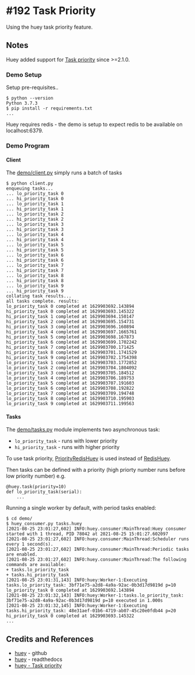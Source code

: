 # #192 Task Priority

Using the huey task priority feature.

## Notes

Huey added support for [Task priority](https://huey.readthedocs.io/en/latest/guide.html#task-priority)
since >=2.1.0.

### Demo Setup

Setup pre-requisites..

```
$ python --version
Python 3.7.3
$ pip install -r requirements.txt
...
```

Huey requires redis - the demo is setup to expect redis to be available on localhost:6379.

### Demo Program

#### Client

The [demo/client.py](./demo/client.py) simply runs a batch of tasks


```
$ python client.py
enqueuing tasks...
... lo_priority_task 0
... hi_priority_task 0
... lo_priority_task 1
... hi_priority_task 1
... lo_priority_task 2
... hi_priority_task 2
... lo_priority_task 3
... hi_priority_task 3
... lo_priority_task 4
... hi_priority_task 4
... lo_priority_task 5
... hi_priority_task 5
... lo_priority_task 6
... hi_priority_task 6
... lo_priority_task 7
... hi_priority_task 7
... lo_priority_task 8
... hi_priority_task 8
... lo_priority_task 9
... hi_priority_task 9
collating task results...
all tasks complete. results:
lo_priority_task 0 completed at 1629903692.143894
hi_priority_task 0 completed at 1629903693.145322
hi_priority_task 1 completed at 1629903694.150147
hi_priority_task 2 completed at 1629903695.154731
hi_priority_task 3 completed at 1629903696.160894
hi_priority_task 4 completed at 1629903697.1665761
hi_priority_task 5 completed at 1629903698.167873
hi_priority_task 6 completed at 1629903699.1702242
hi_priority_task 7 completed at 1629903700.171425
hi_priority_task 8 completed at 1629903701.1741529
hi_priority_task 9 completed at 1629903702.1754398
lo_priority_task 1 completed at 1629903703.1772852
lo_priority_task 2 completed at 1629903704.1804092
lo_priority_task 3 completed at 1629903705.184512
lo_priority_task 4 completed at 1629903706.189753
lo_priority_task 5 completed at 1629903707.191603
lo_priority_task 6 completed at 1629903708.192822
lo_priority_task 7 completed at 1629903709.194748
lo_priority_task 8 completed at 1629903710.195903
lo_priority_task 9 completed at 1629903711.199563

```

#### Tasks

The [demo/tasks.py](./demo/tasks.py) module implements two asynchronous task:

* `lo_priority_task` - runs with lower priority
* `hi_priority_task` - runs with higher priority

To use task priority, [PriorityRedisHuey](https://huey.readthedocs.io/en/latest/api.html#PriorityRedisHuey)
is used instead of [RedisHuey](https://huey.readthedocs.io/en/latest/api.html#RedisHuey).

Then tasks can be defined with a priority (high priorty number runs before low priority number) e.g.

```
@huey.task(priority=10)
def lo_priority_task(serial):
    ...
```

Running a single worker by default, with period tasks enabled:

```
$ cd demo/
$ huey_consumer.py tasks.huey
[2021-08-25 23:01:27,602] INFO:huey.consumer:MainThread:Huey consumer started with 1 thread, PID 78042 at 2021-08-25 15:01:27.602097
[2021-08-25 23:01:27,602] INFO:huey.consumer:MainThread:Scheduler runs every 1 second(s).
[2021-08-25 23:01:27,602] INFO:huey.consumer:MainThread:Periodic tasks are enabled.
[2021-08-25 23:01:27,602] INFO:huey.consumer:MainThread:The following commands are available:
+ tasks.lo_priority_task
+ tasks.hi_priority_task
[2021-08-25 23:01:31,143] INFO:huey:Worker-1:Executing tasks.lo_priority_task: 3bf71e75-a2d8-4a9a-92ac-0b3d17d9819d p=10
lo_priority_task 0 completed at 1629903692.143894
[2021-08-25 23:01:32,143] INFO:huey:Worker-1:tasks.lo_priority_task: 3bf71e75-a2d8-4a9a-92ac-0b3d17d9819d p=10 executed in 1.000s
[2021-08-25 23:01:32,145] INFO:huey:Worker-1:Executing tasks.hi_priority_task: 48e31aef-01b6-4719-ab07-45c20e0fdb44 p=20
hi_priority_task 0 completed at 1629903693.145322
...
```

## Credits and References

* [huey](https://github.com/coleifer/huey) - github
* [huey](https://huey.readthedocs.io/en/latest/index.html) - readthedocs
* [huey - Task priority](https://huey.readthedocs.io/en/latest/guide.html#task-priority)
